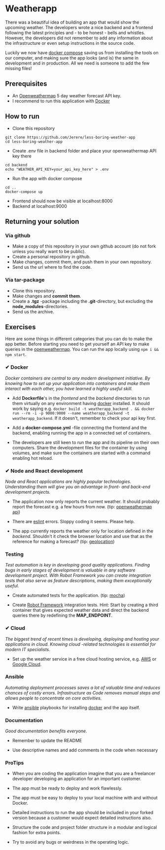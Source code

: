 # Weatherapp

There was a beautiful idea of building an app that would show the upcoming weather. The developers wrote a nice backend and a frontend following the latest principles and - to be honest - bells and whistles. However, the developers did not remember to add any information about the infrastructure or even setup instructions in the source code.

Luckily we now have [docker compose](https://docs.docker.com/compose/) saving us from installing the tools on our computer, and making sure the app looks (and is) the same in development and in production. All we need is someone to add the few missing files!

## Prerequisites

* An <a href='https://openweathermap.org/forecast5'>Openweathermap</a> 5 day weather forecast API key.
* I recommend to run this application with <a href='https://www.docker.com/get-started'>Docker </a>

## How to run

* Clone this repository

```
git clone https://github.com/Jerere/less-boring-weather-app
cd less-boring-weather-app
```

* Create .env file in backend folder and place your openweathermap API key there

```
cd backend
echo "WEATHER_API_KEY=your_api_key_here" > .env
```

* Run the app with docker compose

```
cd ..
docker-compose up
```

* Frontend should now be visible at localhost:8000
* Backend at localhost:9000


## Returning your solution

### Via github

* Make a copy of this repository in your own github account (do not fork unless you really want to be public).
* Create a personal repository in github.
* Make changes, commit them, and push them in your own repository.
* Send us the url where to find the code.

### Via tar-package

* Clone this repository.
* Make changes and **commit them**.
* Create a **.tgz** -package including the **.git**-directory, but excluding the **node_modules**-directories.
* Send us the archive.

## Exercises

Here are some things in different categories that you can do to make the app better. Before starting you need to get yourself an API key to make queries in the [openweathermap](http://openweathermap.org/). You can run the app locally using `npm i && npm start`.

### ✔ Docker

*Docker containers are central to any modern development initiative. By knowing how to set up your application into containers and make them interact with each other, you have learned a highly useful skill.*

* Add **Dockerfile**'s in the *frontend* and the *backend* directories to run them virtually on any environment having [docker](https://www.docker.com/) installed. It should work by saying e.g. `docker build -t weatherapp_backend . && docker run --rm -i -p 9000:9000 --name weatherapp_backend -t weatherapp_backend`. If it doesn't, remember to check your api key first.

* Add a **docker-compose.yml** -file connecting the frontend and the backend, enabling running the app in a connected set of containers.

* The developers are still keen to run the app and its pipeline on their own computers. Share the development files for the container by using volumes, and make sure the containers are started with a command enabling hot reload.

### ✔ Node and React development

*Node and React applications are highly popular technologies. Understanding them will give you an advantage in front- and back-end development projects.*

* The application now only reports the current weather. It should probably report the forecast e.g. a few hours from now. (tip: [openweathermap api](https://openweathermap.org/forecast5))

* There are [eslint](http://eslint.org/) errors. Sloppy coding it seems. Please help.

* The app currently reports the weather only for location defined in the *backend*. Shouldn't it check the browser location and use that as the reference for making a forecast? (tip: [geolocation](https://developer.mozilla.org/en-US/docs/Web/API/Geolocation/Using_geolocation))

### Testing

*Test automation is key in developing good quality applications. Finding bugs in early stages of development is valuable in any software development project. With Robot Framework you can create integration tests that also serve as feature descriptions, making them exceptionally useful.*

* Create automated tests for the application. (tip: [mocha](https://mochajs.org/))

* Create [Robot Framework](http://robotframework.org/) integration tests. Hint: Start by creating a third container that gives expected weather data and direct the backend queries there by redefining the **MAP_ENDPOINT**.

### ✔ Cloud

*The biggest trend of recent times is developing, deploying and hosting your applications in cloud. Knowing cloud -related technologies is essential for modern IT specialists.*

* Set up the weather service in a free cloud hosting service, e.g. [AWS](https://aws.amazon.com/free/) or [Google Cloud](https://cloud.google.com/free/).

### Ansible

*Automating deployment processes saves a lot of valuable time and reduces chances of costly errors. Infrastructure as Code removes manual steps and allows people to concentrate on core activities.*

* Write [ansible](http://docs.ansible.com/ansible/intro.html) playbooks for installing [docker](https://www.docker.com/) and the app itself.

### Documentation

*Good documentation benefits everyone.*

* Remember to update the README

* Use descriptive names and add comments in the code when necessary

### ProTips

* When you are coding the application imagine that you are a freelancer developer developing an application for an important customer.

* The app must be ready to deploy and work flawlessly.

* The app must be easy to deploy to your local machine with and without Docker. 

* Detailed instructions to run the app should be included in your forked version because a customer would expect detailed instructions also.

* Structure the code and project folder structure in a modular and logical fashion for extra points.

* Try to avoid any bugs or weirdness in the operating logic.
